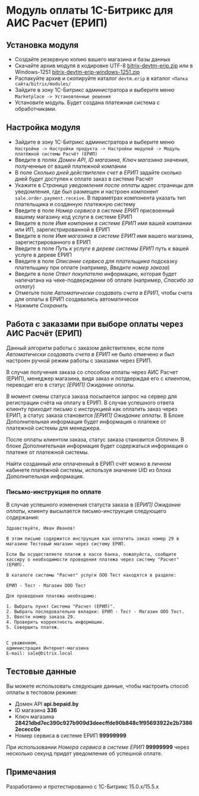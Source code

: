 # Модуль оплаты 1C-Битрикс для АИС Расчет (ЕРИП)

## Установка модуля

  * Создайте резервную копию вашего магазина и базы данных
  * Скачайте архив модуля в кодировке UTF-8 [bitrix-devtm-erip.zip](https://github.com/beGateway/bitrix-erip-payment-module/raw/master/bitrix-devtm-erip.zip) или в Windows-1251 [bitrix-devtm-erip-windows-1251.zip](https://github.com/beGateway/bitrix-erip-payment-module/raw/master/bitrix-devtm-erip-windows-1251.zip)
  * Распакуйте архив и скопируйте каталог `devtm.erip` в каталог
  `<Папка сайта/bitrix/modules/`
  * Зайдите в зону 1C-Битрикс администратора и выберите меню
  `Marketplace -> Установленные решения`
  * Установите модуль. Будет создана платежная система с обработчиками.

## Настройка модуля

  * Зайдите в зону 1C-Битрикс администратора и выберите меню `Настройки -> Настройки продукта -> Настройки модулей -> Модуль платёжной системы Расчёт (ЕРИП)`
  * Введите в полях _Домен API_, _ID магазина_, _Ключ магазина_ значения, полученные от вашей платежной компании
  * В поле _Сколько дней действителен счет в ЕРИП_ задайте сколько дней будет доступен к оплате заказ в системе Расчёт
  * Укажите в _Страница уведомления после оплаты_ адрес страницы для уведомления, где был размещен и настроен компонент `sale.order.payment.receive`. В параметрах компонента указать тип плательщика и созданную платежную систему
  * Введите в поле _Номер сервиса в системе ЕРИП_ присвоенный вашему магазину код услуги в системе ЕРИП
  * Введите в поле _Имя компании в системе ЕРИП_ имя вашей компании или ИП, зарегистрированной в ЕРИП
  * Введите в поле _Имя магазина в системе ЕРИП_ имя вашего магазина, зарегистрированного в ЕРИП
  * Введите в поле _Путь к услуге в дереве системы ЕРИП_ путь к вашей услуге в дереве ЕРИП
  * Введите в поле _Описание сервиса для плательщика_ подсказку плательщику при оплате (например, _Введите номер заказа_)
  * Введите в поле _Ответ покупателю_ информацию, которая будет напечатана на чеке-подверждении об оплате (например, _Спасибо за оплату_)
  * Отметьте поле _Автоматически создавать счета в ЕРИП_, чтобы счета для оплаты в ЕРИП создавались автоматически
  * Нажмите _Сохранить_

## Работа с заказами при выборе оплаты через АИС Расчёт (ЕРИП)

Данный алгоритм работы с заказом действителен, если поле _Автоматически создавать счета в ЕРИП_ не было отмечено и был настроен ручной режим работы с заказами через ЕРИП.

В случае получения заказа со способом оплаты через АИС Расчет (ЕРИП), менеджер
магазина, видя заказ и потдверждая его с клиентом, переводит его в
статус _[ЕРИП] Ожидание оплаты_.

В момент смены статуса заказа посылается запрос на сервер для регистрации счёта
на оплату в ЕРИП. В случае успешного ответа клиенту приходит письмо с
инструкцией как оплатить заказ через ЕРИП, а статус заказа
становится _[ЕРИП] Ожидание оплаты_.
В Блоке Дополнительная информация будет информация о платеже от платежной системы для менеджера.

После оплаты клиентом заказа, статус заказа становится _Оплачен_.
В блоке Дополнительная информация будет содержаться инфoрмация о платеже от платежной системы.

Найти созданный или оплаченный в ЕРИП счёт можно в личном кабинете платёжной
системы, используя значение UID из блока Дополнительная информация.

### Письмо-инструкция по оплате

В случае успешного изменения статуста заказа в _[ЕРИП] Ожидание оплаты_, клиенту
высылается письмо-инструкция следующего содержания:

```
Здравствуйте, Иван Иванов!

В этом письме содержится инструкция как оплатить заказ номер 29 в магазине Тестовый магазин через систему ЕРИП.

Если Вы осуществляете платеж в кассе банка, пожалуйста, сообщите кассиру о необходимости проведения платежа через систему "Расчет"(ЕРИП).

В каталоге сиcтемы "Расчет" услуги ООО Тест находятся в разделе:

ЕРИП - Тест - Магазин ООО Тест

Для проведения платежа необходимо:

1. Выбрать пункт Система "Расчет (ЕРИП)".
2. Выбрать последовательно вкладки: ЕРИП - Тест - Магазин ООО Тест.
3. Ввести номер заказа 29.
4. Проверить корректность информации.
5. Совершить платеж.


С уважением,
администрация Интернет-магазина
E-mail: sale@bitrix.local
```

## Тестовые данные

Вы можете использовать следующие данные, чтобы настроить способ оплаты в
тестовом режиме:

  * Домен API __api.bepaid.by__
  * ID магазина __336__
  * Ключ магазина __28421dbd7ec390c927b909d3deecffde90b848c1f95693922e2b73862ececc0e__
  * Номер сервиса в системе ЕРИП __99999999__

При использовании _Номера сервиса в системе ЕРИП_ __99999999__ через несколько секунд придет уведомление об успешной оплате.

## Примечания

Разработанно и протестированно с 1С-Битрикс 15.0.x/15.5.x
